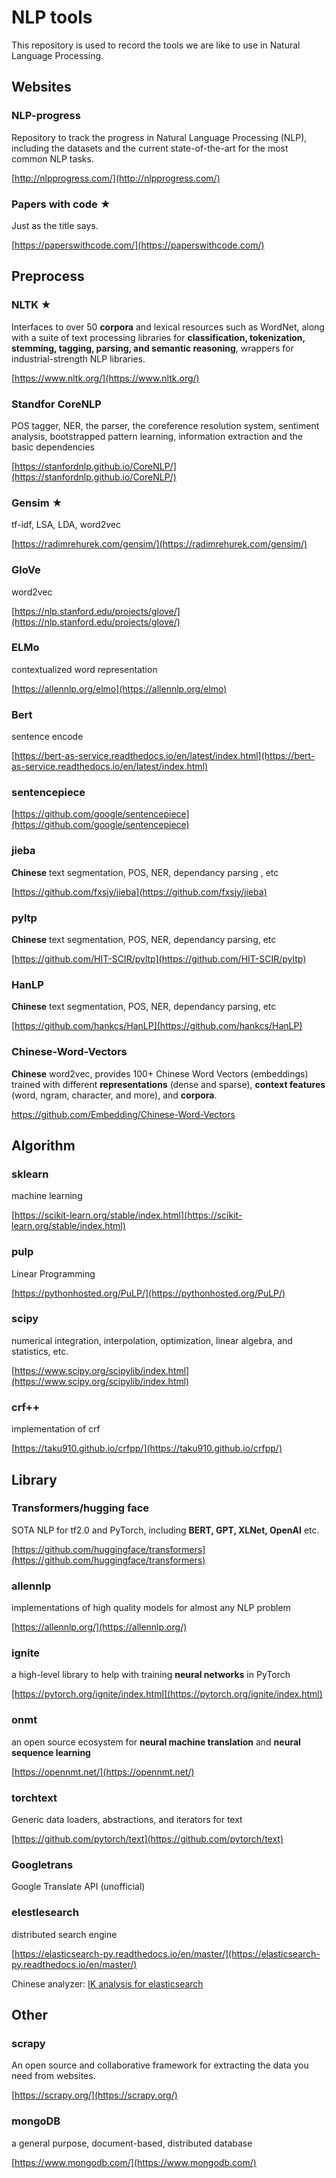 # NLP tools

This repository is used to record the tools we are like to use in Natural Language Processing.

## Websites

### NLP-progress

Repository to track the progress in Natural Language Processing (NLP), including the datasets and the current state-of-the-art for the most common NLP tasks.

[http://nlpprogress.com/](http://nlpprogress.com/)

### Papers with code ★

Just as the title says.

[https://paperswithcode.com/](https://paperswithcode.com/)



## Preprocess

### NLTK ★

Interfaces to over 50 **corpora** and lexical resources such as WordNet, along with a suite of text processing libraries for **classification, tokenization, stemming, tagging, parsing, and semantic reasoning**, wrappers for industrial-strength NLP libraries.

[https://www.nltk.org/](https://www.nltk.org/)

### Standfor CoreNLP

POS tagger, NER, the parser, the coreference resolution system, sentiment analysis, bootstrapped pattern learning, information extraction and the basic dependencies

[https://stanfordnlp.github.io/CoreNLP/](https://stanfordnlp.github.io/CoreNLP/)

### Gensim ★

tf-idf, LSA, LDA, word2vec

[https://radimrehurek.com/gensim/](https://radimrehurek.com/gensim/)

### GloVe

word2vec

[https://nlp.stanford.edu/projects/glove/](https://nlp.stanford.edu/projects/glove/)

### ELMo

contextualized word representation

[https://allennlp.org/elmo](https://allennlp.org/elmo)

### Bert

sentence encode

[https://bert-as-service.readthedocs.io/en/latest/index.html](https://bert-as-service.readthedocs.io/en/latest/index.html)

### sentencepiece

[https://github.com/google/sentencepiece](https://github.com/google/sentencepiece)

### jieba

**Chinese** text segmentation, POS, NER, dependancy parsing , etc

[https://github.com/fxsjy/jieba](https://github.com/fxsjy/jieba)

### pyltp

**Chinese** text segmentation, POS, NER, dependancy parsing, etc

[https://github.com/HIT-SCIR/pyltp](https://github.com/HIT-SCIR/pyltp)

### HanLP

**Chinese** text segmentation, POS, NER, dependancy parsing, etc

[https://github.com/hankcs/HanLP](https://github.com/hankcs/HanLP)

### Chinese-Word-Vectors

**Chinese** word2vec, provides 100+ Chinese Word Vectors (embeddings) trained with different **representations** (dense and sparse), **context features** (word, ngram, character, and more), and **corpora**.

https://github.com/Embedding/Chinese-Word-Vectors


## Algorithm

### sklearn

machine learning

[https://scikit-learn.org/stable/index.html](https://scikit-learn.org/stable/index.html)

### pulp

Linear Programming

[https://pythonhosted.org/PuLP/](https://pythonhosted.org/PuLP/)

### scipy

numerical integration, interpolation, optimization, linear algebra, and statistics, etc.

[https://www.scipy.org/scipylib/index.html](https://www.scipy.org/scipylib/index.html)

### crf++

implementation of crf

[https://taku910.github.io/crfpp/](https://taku910.github.io/crfpp/)


## Library

### Transformers/hugging face

SOTA NLP for tf2.0 and PyTorch, including **BERT, GPT, XLNet, OpenAI** etc.

[https://github.com/huggingface/transformers](https://github.com/huggingface/transformers)

### allennlp

implementations of high quality models for almost any NLP problem

[https://allennlp.org/](https://allennlp.org/)

### ignite

a high-level library to help with training **neural networks** in PyTorch

[https://pytorch.org/ignite/index.html](https://pytorch.org/ignite/index.html)

### onmt

an open source ecosystem for **neural machine translation** and **neural sequence learning**

[https://opennmt.net/](https://opennmt.net/)

### torchtext

Generic data loaders, abstractions, and iterators for text

[https://github.com/pytorch/text](https://github.com/pytorch/text)

### Googletrans

Google Translate API (unofficial)

### elestlesearch

distributed search engine

[https://elasticsearch-py.readthedocs.io/en/master/](https://elasticsearch-py.readthedocs.io/en/master/)

Chinese analyzer: [IK analysis for elasticsearch](https://github.com/medcl/elasticsearch-analysis-ik)



## Other

### scrapy

An open source and  collaborative framework for extracting the data you need from websites.

[https://scrapy.org/](https://scrapy.org/)

### mongoDB

a general purpose,  document-based, distributed database

[https://www.mongodb.com/](https://www.mongodb.com/)